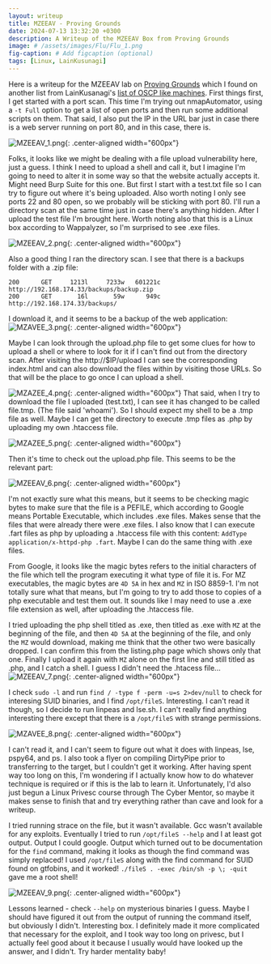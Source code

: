 ```yaml
---
layout: writeup
title: MZEEAV - Proving Grounds
date: 2024-07-13 13:32:20 +0300
description: A Writeup of the MZEEAV Box from Proving Grounds
image: # /assets/images/Flu/Flu_1.png
fig-caption: # Add figcaption (optional)
tags: [Linux, LainKusunagi]
---
```


Here is a writeup for the MZEEAV lab on [Proving Grounds](https://www.offsec.com/labs/) which I found on another list from LainKusanagi's [list of OSCP like machines](https://www.reddit.com/r/oscp/comments/1c8pzyz/lainkusanagi_list_of_oscp_like_machines/). First things first, I get started with a port scan. This time I'm trying out nmapAutomator, using a `-t Full` option to get a list of open ports and then run some additional scripts on them. That said, I also put the IP in the URL bar just in case there is a web server running on port 80, and in this case, there is.

![MZEEAV_1.png](/assets/images/MZEEAV/MZEEAV_1.png){: .center-aligned width="600px"}

Folks, it looks like we might be dealing with a file upload vulnerability here, just a guess. I think I need to upload a shell and call it, but I imagine I'm going to need to alter it in some way so that the website actually accepts it. Might need Burp Suite for this one. But first I start with a test.txt file so I can try to figure out where it's being uploaded. Also worth noting I only see ports 22 and 80 open, so we probably will be sticking with port 80. I'll run a directory scan at the same time just in case there's anything hidden. After I upload the test file I'm brought here. Worth noting also that this is a Linux box according to Wappalyzer, so I'm surprised to see .exe files. 

![MZEEAV_2.png](/assets/images/MZEEAV/MZEEAV_2.png){: .center-aligned width="600px"}

Also a good thing I ran the directory scan. I see that there is a backups folder with a .zip file:

```
200      GET     1213l     7233w   601221c http://192.168.174.33/backups/backup.zip
200      GET       16l       59w      949c http://192.168.174.33/backups/
```

I download it, and it seems to be a backup of the web application: 
![MZAVEE_3.png](/assets/images/MZEEAV/MZEEAV_3.png){: .center-aligned width="600px"}

Maybe I can look through the upload.php file to get some clues for how to upload a shell or where to look for it if I can't find out from the directory scan. After visiting the http://$IP/upload I can see the corresponding index.html and can also download the files within by visiting those URLs. So that will be the place to go once I can upload a shell. 

![MZAZEE_4.png](/assets/images/MZEEAV/MZEEAV_4.png){: .center-aligned width="600px"}
That said, when I try to download the file I uploaded (test.txt), I can see it has changed to be called file.tmp. (The file said 'whoami'). So I should expect my shell to be a .tmp file as well. Maybe I can get the directory to execute .tmp files as .php by uploading my own .htaccess file. 

![MZAZEE_5.png](/assets/images/MZEEAV/MZEEAV_5.png){: .center-aligned width="600px"}

Then it's time to check out the upload.php file. This seems to be the relevant part:

![MZEEAV_6.png](/assets/images/MZEEAV/MZEEAV_6.png){: .center-aligned width="600px"}

I'm not exactly sure what this means, but it seems to be checking magic bytes to make sure that the file is a PEFILE, which according to Google means Portable Executable, which includes .exe files. Makes sense that the files that were already there were .exe files. I also know that I can execute .fart files as php by uploading a .htaccess file with this content: `AddType application/x-httpd-php .fart`. Maybe I can do the same thing with .exe files. 

From Google, it looks like the magic bytes refers to the initial characters of the file which tell the program executing it what type of file it is. For MZ executables, the magic bytes are `4D 5A` in hex and `MZ` in ISO 8859-1. I'm not totally sure what that means, but I'm going to try to add those to copies of a php executable and test them out. It sounds like I may need to use a .exe file extension as well, after uploading the .htaccess file. 

I tried uploading the php shell titled as .exe, then titled as .exe with `MZ` at the beginning of the file, and then `4D 5A` at the beginning of the file, and only the `MZ` would download, making me think that the other two were basically dropped. I can confirm this from the listing.php page which shows only that one. Finally I upload it again with `MZ` alone on the first line and still titled as .php, and I catch a shell. I guess I didn't need the .htacess file...
![MZEEAV_7.png](/assets/images/MZEEAV/MZEEAV_7.png){: .center-aligned width="600px"}

I check `sudo -l` and run `find / -type f -perm -u=s 2>dev/null` to check for interesing SUID binaries, and I find `/opt/fileS`. Interesting. I can't read it though, so I decide to run linpeas and lse.sh. I can't really find anything interesting there except that there is a `/opt/fileS` with strange permissions.

![MZAVEE_8.png](/assets/images/MZEEAV/MZEEAV_8.png){: .center-aligned width="600px"}

I can't read it, and I can't seem to figure out what it does with linpeas, lse, pspy64, and ps. I also took a flyer on compiling DirtyPipe prior to transferring to the target, but I couldn't get it working. After having spent way too long on this, I'm wondering if I actually know how to do whatever technique is required or if this is the lab to learn it. Unfortunately, I'd also just begun a Linux Privesc course through The Cyber Mentor, so maybe it makes sense to finish that and try everything rather than cave and look for a writeup. 

I tried running strace on the file, but it wasn't available. Gcc wasn't available for any exploits. Eventually I tried to run `/opt/fileS --help` and I at least got output. Output I could google. Output which turned out to be documentation for the `find` command, making it looks as though the find command was simply replaced! I used `/opt/fileS` along with the find command for SUID found on gtfobins, and it worked! `./fileS . -exec /bin/sh -p \; -quit` gave me a root shell!


![MZEEAV_9.png](/assets/images/MZEEAV/MZEEAV_9.png){: .center-aligned width="600px"}

Lessons learned - check `--help` on mysterious binaries I guess. Maybe I should have figured it out from the output of running the command itself, but obviously I didn't. Interesting box. I definitely made it more complicated that necessary for the exploit, and I took way too long on privesc, but I actually feel good about it because I usually would have looked up the answer, and I didn't. Try harder mentality baby!

